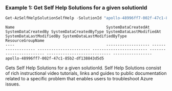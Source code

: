 ### Example 1: Get Self Help Solutions for a given solutionId
```powershell
Get-AzSelfHelpSolutionSelfHelp -SolutionId "apollo-48996ff7-002f-47c1-85b2-df138843d5d5"
```

```output
Name                                        SystemDataCreatedAt SystemDataCreatedBy SystemDataCreatedByType SystemDataLastModifiedAt SystemDataLastModifiedBy SystemDataLastModifiedByType ResourceGroupName
----                                        ------------------- ------------------- ----------------------- ------------------------ ------------------------ ---------------------------- -----------------
apollo-48996ff7-002f-47c1-85b2-df138843d5d5
```

Gets Self Help Solutions for a given solutionId. Self Help Solutions consist of rich instructional video tutorials, links and guides to public documentation related to a specific problem that enables users to troubleshoot Azure issues.
